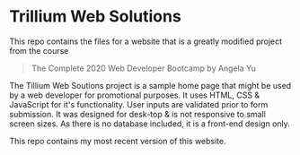 # Trillium Web Solutions

This repo contains the files for a website that is a greatly modified project from the course
> The Complete 2020 Web Developer Bootcamp by Angela Yu

The Tillium Web Soutions project is a sample home page that might be used by a web developer
for promotional purposes. It uses HTML, CSS & JavaScript for it's functionality. User inputs
are validated prior to form submission. It was designed for desk-top & is not responsive to small screen sizes. As there is no database included, it is a front-end design only.

This repo contains my most recent version of this website.
